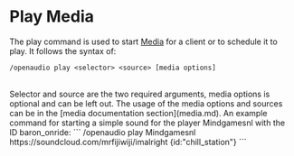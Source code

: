[//]: # (TITLE:Play)
[//]: # (ICON:far fa-play-circle)
[//]: # (DESCRIPTION:Using the play command to start media through command blocks)
[//]: # (TAGS:play,command,subcommand,sound,start,commands,media)

# Play Media
The play command is used to start [Media](media.md) for a client or to schedule it to play. It follows the syntax of:
```
/openaudio play <selector> <source> [media options]
```
<br />
Selector and source are the two required arguments, media options is optional and can be left out. The usage of the media options and sources can be in the [media documentation section](media.md).
An example command for starting a simple sound for the player Mindgamesnl with the ID baron_onride:
```
/openaudio play Mindgamesnl https://soundcloud.com/mrfijiwiji/imalright {id:"chill_station"}
```
